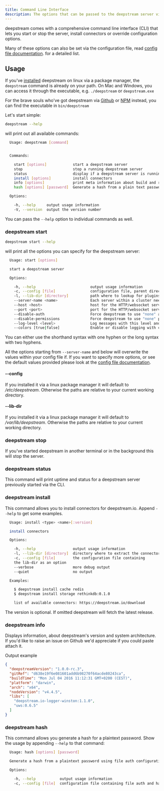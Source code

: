 ```yaml
---
title: Command Line Interface
description: The options that can be passed to the deepstream server via the command line
---
```


deepstream comes with a comprehensive command line interface (CLI) that lets you start or stop the server, install connectors or override configuration options.

Many of these options can also be set via the configuration file, read [config file documentation](/docs/server/configuration/). for a detailed list.

## Usage
If you've [installed](/install/) deepstream on linux via a package manager, the `deepstream` command is already on your path. On Mac and Windows, you can access it through the executable, e.g. `./deepstream` or `deepstream.exe`

For the brave souls who've got deepstream via [Github](https://github.com/deepstreamIO/deepstream.io) or [NPM](https://www.npmjs.com/package/deepstream.io) instead, you can find the executable in `bin/deepstream`

Let's start simple:

```bash
deepstream --help
```

will print out all available commands:

```bash
  Usage: deepstream [command]


  Commands:

    start [options]            start a deepstream server
    stop                       stop a running deepstream server
    status                     display if a deepstream server is running
    install [options]          install connectors
    info [options]             print meta information about build and runtime
    hash [options] [password]  Generate a hash from a plain text password using file auth configuration settings

  Options:

    -h, --help     output usage information
    -V, --version  output the version number
```

You can pass the `--help` option to individual commands as well.


### deepstream start

```bash
deepstream start --help
```

will print all the options you can specify for the deepstream server:

```bash
  Usage: start [options]

  start a deepstream server

  Options:

    -h, --help                         output usage information
    -c, --config [file]                configuration file, parent directory will be used as prefix for other config files
    -l, --lib-dir [directory]          path where to lookup for plugins like connectors and logger
    --server-name <name>               Each server within a cluster needs a unique name
    --host <host>                      host for the HTTP/websocket server
    --port <port>                      port for the HTTP/websocket server
    --disable-auth                     Force deepstream to use "none" auth type
    --disable-permissions              Force deepstream to use "none" permissions
    --log-level <level>                Log messages with this level and above
    --colors [true|false]              Enable or disable logging with colors
```

You can either use the shorthand syntax with one hyphen or the long syntax with two hyphens.

All the options starting from `--server-name` and below will overwrite the values within your config file if. If you want to specify more options, or see the default values provided please look at the [config file documentation](../configuration/).

#### --config

If you installed it via a linux package manager it will default to _/etc/deepstream_.
Otherwise the paths are relative to your current working directory.

#### --lib-dir

If you installed it via a linux package manager it will default to _/var/lib/deepstream_.
Otherwise the paths are relative to your current working directory.

### deepstream stop

If you've started deepstream in another terminal or in the background this will stop the server.

### deepstream status

This command will print uptime and status for a deepstream server previously started via the CLI.

### deepstream install

This command allows you to install connectors for deepstream.io. Append `--help` to get some examples.

```bash
  Usage: install <type> <name>[:version]

  install connectors

  Options:

    -h, --help                 output usage information
    -l, --lib-dir [directory]  directory where to extract the connector, defaults to ./lib
    -c, --config [file]        the configuration file containing
    the lib-dir as an option
    --verbose                  more debug output
    --quiet                    no output

  Examples:

    $ deepstream install cache redis
    $ deepstream install storage rethinkdb:0.1.0

    list of available connectors: https://deepstream.io/download
```

The version is optional. If omitted deepstream will fetch the latest release.

### deepstream info
Displays information, about deepstream's version and system architecture.
If you'd like to raise an issue on Github we'd appreciate if you could paste attach it.

Output example

```json
{
  "deepstreamVersion": "1.0.0-rc.3",
  "gitRef": "d638e19f6e081601add6b98270f64acde80243ca",
  "buildTime": "Mon Jul 04 2016 11:12:31 GMT+0200 (CEST)",
  "platform": "darwin",
  "arch": "x64",
  "nodeVersion": "v4.4.5",
  "libs": [
    "deepstream.io-logger-winston:1.1.0",
    "uws:0.6.5"
  ]
}
```

### deepstream hash

This command allows you generate a hash for a plaintext password. Show the usage by appending `--help` to that command:

```bash
  Usage: hash [options] [password]

  Generate a hash from a plaintext password using file auth configuration settings

  Options:

    -h, --help           output usage information
    -c, --config [file]  configuration file containing file auth and hash settings
```
